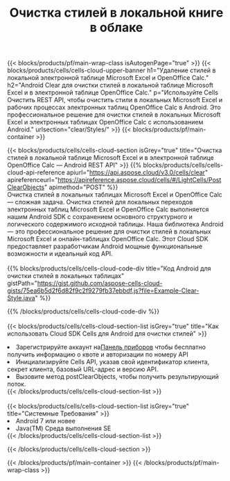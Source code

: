 ﻿---
title:  Очистка стилей в локальной книге в облаке
description:  Облачные API и SDK для очистки стилей на телефонах Microsoft и OpenOffice Calc. Очистка стилей в локальных таблицах с помощью облака Cells API. SDK поддерживает различные языки разработки. К ним относятся Android, C#, Go, Java, NodeJS, Perl, PHP, Python, Ruby и Swift.
---
{{< blocks/products/pf/main-wrap-class isAutogenPage="true" >}}
{{< blocks/products/cells/cells-cloud-upper-banner h1="Удаление стилей в локальной электронной таблице Microsoft Excel и OpenOffice Calc." h2="Android Clear для очистки стилей в локальной таблице Microsoft Excel и в электронной таблице OpenOffice Calc." p="Используйте Cells Очистить REST API, чтобы очистить стили в локальных Microsoft Excel и рабочих процессах электронных таблиц OpenOffice Calc в Android. Это профессиональное решение для очистки стилей в локальных Microsoft Excel и электронных таблицах OpenOffice Calc с использованием Android." urlsection="clear/Styles/" >}}
{{< blocks/products/pf/main-container >}}

{{< blocks/products/cells/cells-cloud-section isGrey="true" title="Очистка стилей в локальной таблице Microsoft Excel и в электронной таблице OpenOffice Calc — Android REST API" >}}
{{% blocks/products/cells/cells-cloud-api-reference apiurl="https://api.aspose.cloud/v3.0/cells/clear" apireferenceurl="https://apireference.aspose.cloud/cells/#/LightCells/PostClearObjects" apimethod="POST" %}}
<br/>
Очистка стилей в локальных таблицах Microsoft Excel и OpenOffice Calc — сложная задача. Очистка стилей для локальных переходов электронных таблиц Microsoft Excel и OpenOffice Calc выполняется нашим Android SDK с сохранением основного структурного и логического содержимого исходной таблицы. Наша библиотека Android — это профессиональное решение для очистки стилей в локальных Microsoft Excel и онлайн-таблицах OpenOffice Calc. Этот Cloud SDK предоставляет разработчикам Android мощные функциональные возможности и идеальный код API.
<br/>
<br/>
{{% blocks/products/cells/cells-cloud-code-div title="Код Android для очистки стилей в локальных таблицах" gistPath="https://gist.github.com/aspose-cells-cloud-gists/75ea6b5d2f6d82f9c2f9279fb37ebbdf.js?file=Example-Clear-Style.java" %}}
  
{{% /blocks/products/cells/cells-cloud-code-div %}}
<br/>
<br/>
{{< blocks/products/cells/cells-cloud-section-list isGrey="true" title="Как использовать Cloud SDK Cells для Android для очистки стилей" >}}
<li> Зарегистрируйте аккаунт на<a href="https://dashboard.aspose.cloud/">Панель приборов</a> чтобы бесплатно получить информацию о квоте и авторизации по номеру API</li>
<li>Инициализируйте Cells API, указав свой идентификатор клиента, секрет клиента, базовый URL-адрес и версию API.</li>
<li>Вызовите метод postClearObjects, чтобы получить результирующий поток.</li>
{{< /blocks/products/cells/cells-cloud-section-list >}}
<br/>
<br/>
{{< blocks/products/cells/cells-cloud-section-list isGrey="true" title="Системные Требования" >}}
<li>Android 7 или новее</li>
<li>Java(TM) Среда выполнения SE</li>
{{< /blocks/products/cells/cells-cloud-section-list >}}

{{< /blocks/products/cells/cells-cloud-section >}}

{{< /blocks/products/pf/main-container >}}
{{< /blocks/products/pf/main-wrap-class >}}
